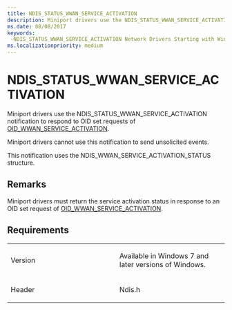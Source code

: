 ```yaml
---
title: NDIS_STATUS_WWAN_SERVICE_ACTIVATION
description: Miniport drivers use the NDIS_STATUS_WWAN_SERVICE_ACTIVATION notification to respond to OID set requests of OID_WWAN_SERVICE_ACTIVATION.
ms.date: 08/08/2017
keywords: 
 -NDIS_STATUS_WWAN_SERVICE_ACTIVATION Network Drivers Starting with Windows Vista
ms.localizationpriority: medium
---
```


# NDIS\_STATUS\_WWAN\_SERVICE\_ACTIVATION


Miniport drivers use the NDIS\_STATUS\_WWAN\_SERVICE\_ACTIVATION notification to respond to OID set requests of [OID\_WWAN\_SERVICE\_ACTIVATION](oid-wwan-service-activation.md).

Miniport drivers cannot use this notification to send unsolicited events.

This notification uses the NDIS\_WWAN\_SERVICE\_ACTIVATION\_STATUS structure.

Remarks
-------

Miniport drivers must return the service activation status in response to an OID set request of [OID\_WWAN\_SERVICE\_ACTIVATION](oid-wwan-service-activation.md).

Requirements
------------

<table>
<colgroup>
<col width="50%" />
<col width="50%" />
</colgroup>
<tbody>
<tr class="odd">
<td><p>Version</p></td>
<td><p>Available in Windows 7 and later versions of Windows.</p></td>
</tr>
<tr class="even">
<td><p>Header</p></td>
<td>Ndis.h</td>
</tr>
</tbody>
</table>

 

 




